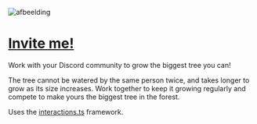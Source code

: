 ![afbeelding](https://user-images.githubusercontent.com/33700526/207620719-ccedcf07-3c4f-438d-89ed-012dfd8bb38c.png)

# [Invite me!](https://discord.com/api/oauth2/authorize?client_id=1050722873569968128&permissions=2147486720&scope=bot%20applications.commands)

Work with your Discord community to grow the biggest tree you can!

The tree cannot be watered by the same person twice, and takes longer to grow as its size increases. Work together to keep it growing regularly and compete to make yours the biggest tree in the forest.

Uses the [interactions.ts](https://github.com/ssMMiles/interactions.ts) framework.
